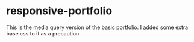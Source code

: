 # responsive-portfolio
This is the media query version of the basic portfolio. I added some extra base css to it as a precaution.
